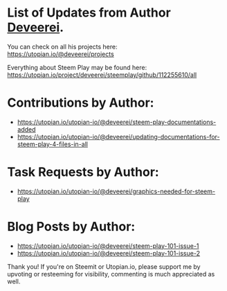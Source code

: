 # List of Updates from Author [Deveerei](https://steemit.com/@deveerei).

You can check on all his projects here: https://utopian.io/@deveerei/projects

Everything about Steem Play may be found here: https://utopian.io/project/deveerei/steemplay/github/112255610/all

# Contributions by Author:

- https://utopian.io/utopian-io/@deveerei/steem-play-documentations-added
- https://utopian.io/utopian-io/@deveerei/updating-documentations-for-steem-play-4-files-in-all

# Task Requests by Author:

- https://utopian.io/utopian-io/@deveerei/graphics-needed-for-steem-play

# Blog Posts by Author:

- https://utopian.io/utopian-io/@deveerei/steem-play-101-issue-1
- https://utopian.io/utopian-io/@deveerei/steem-play-101-issue-2

Thank you! If you're on Steemit or Utopian.io, please support me by upvoting or resteeming for visibility, commenting is much appreciated as well.
